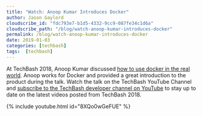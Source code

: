 ```yaml
---
title: "Watch: Anoop Kumar Introduces Docker"
author: Jason Gaylord
cloudscribe_id: "fdc793e7-b1d5-4332-9cc9-087fe34c1d6a"
cloudscribe_path: "/blog/watch-anoop-kumar-introduces-docker"
permalink: /blog/watch-anoop-kumar-introduces-docker
date: 2019-01-03
categories: [techbash]
tags:  [techbash]
---
```


At TechBash 2018, Anoop Kumar discussed [how to use docker in the real world](https://jasong.us/2Rqkyoh). Anoop works for Docker and provided a great introduction to the product during the talk. Watch the talk on the TechBash YouTube Channel and [subscribe to the TechBash developer channel on YouTube](https://jasong.us/tbyt) to stay up to date on the latest videos posted from TechBash 2018.

{% include youtube.html id="8XQo0wGeFUE" %}
